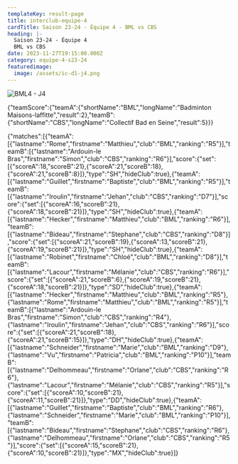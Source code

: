 ```yaml
---
templateKey: result-page
title: interclub-equipe-4
cardTitle: Saison 23-24 - Équipe 4 - BML vs CBS
heading: |-
  Saison 23-24 - Équipe 4
  BML vs CBS
date: 2023-11-27T19:15:00.000Z
category: equipe-4-s23-24
featuredimage:
  image: /assets/ic-d1-j4.png
---
```

![](/assets/ic-d1-j4.png "BML4 - J4")

<teamscoreboard>{"teamScore":{"teamA":{"shortName":"BML","longName":"Badminton Maisons-laffitte","result":2},"teamB":{"shortName":"CBS","longName":"Collectif Bad en Seine","result":5}}}</teamscoreboard>

<scoreboard>{"matches":[{"teamA":[{"lastname":"Rome","firstname":"Matthieu","club":"BML","ranking":"R5"}],"teamB":[{"lastname":"Ardouin-le Bras","firstname":"Simon","club":"CBS","ranking":"R6"}],"score":{"set":[{"scoreA":18,"scoreB":21},{"scoreA":21,"scoreB":18},{"scoreA":21,"scoreB":8}]},"type":"SH","hideClub":true},{"teamA":[{"lastname":"Guillet","firstname":"Baptiste","club":"BML","ranking":"R5"}],"teamB":[{"lastname":"Iroulin","firstname":"Jehan","club":"CBS","ranking":"D7"}],"score":{"set":[{"scoreA":16,"scoreB":21},{"scoreA":18,"scoreB":21}]},"type":"SH","hideClub":true},{"teamA":[{"lastname":"Hecker","firstname":"Matthieu","club":"BML","ranking":"R6"}],"teamB":[{"lastname":"Bideau","firstname":"Stephane","club":"CBS","ranking":"D8"}],"score":{"set":[{"scoreA":21,"scoreB":19},{"scoreA":13,"scoreB":21},{"scoreA":19,"scoreB":21}]},"type":"SH","hideClub":true},{"teamA":[{"lastname":"Robinet","firstname":"Chloé","club":"BML","ranking":"D8"}],"teamB":[{"lastname":"Lacour","firstname":"Mélanie","club":"CBS","ranking":"R6"}],"score":{"set":[{"scoreA":21,"scoreB":6},{"scoreA":19,"scoreB":21},{"scoreA":18,"scoreB":21}]},"type":"SD","hideClub":true},{"teamA":[{"lastname":"Hecker","firstname":"Matthieu","club":"BML","ranking":"R5"},{"lastname":"Rome","firstname":"Matthieu","club":"BML","ranking":"R5"}],"teamB":[{"lastname":"Ardouin-le Bras","firstname":"Simon","club":"CBS","ranking":"R4"},{"lastname":"Iroulin","firstname":"Jehan","club":"CBS","ranking":"R6"}],"score":{"set":[{"scoreA":21,"scoreB":18},{"scoreA":21,"scoreB":15}]},"type":"DH","hideClub":true},{"teamA":[{"lastname":"Schneider","firstname":"Marie","club":"BML","ranking":"D9"},{"lastname":"Vu","firstname":"Patricia","club":"BML","ranking":"P10"}],"teamB":[{"lastname":"Delhommeau","firstname":"Orlane","club":"CBS","ranking":"R6"},{"lastname":"Lacour","firstname":"Mélanie","club":"CBS","ranking":"R5"}],"score":{"set":[{"scoreA":10,"scoreB":21},{"scoreA":11,"scoreB":21}]},"type":"DD","hideClub":true},{"teamA":[{"lastname":"Guillet","firstname":"Baptiste","club":"BML","ranking":"R6"},{"lastname":"Schneider","firstname":"Marie","club":"BML","ranking":"P10"}],"teamB":[{"lastname":"Bideau","firstname":"Stephane","club":"CBS","ranking":"R6"},{"lastname":"Delhommeau","firstname":"Orlane","club":"CBS","ranking":"R5"}],"score":{"set":[{"scoreA":15,"scoreB":21},{"scoreA":10,"scoreB":21}]},"type":"MX","hideClub":true}]}</scoreboard>